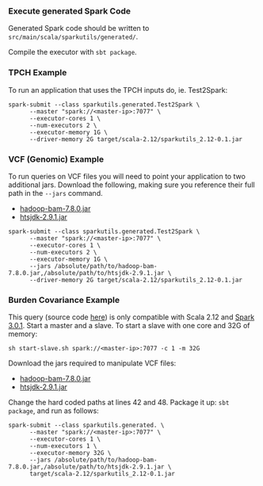 ### Execute generated Spark Code

Generated Spark code should be written to `src/main/scala/sparkutils/generated/`. 

Compile the executor with `sbt package`. 

### TPCH Example

To run an application that uses the TPCH inputs do, ie. Test2Spark:

```
spark-submit --class sparkutils.generated.Test2Spark \
      --master "spark://<master-ip>:7077" \
      --executor-cores 1 \
      --num-executors 2 \
      --executor-memory 1G \
      --driver-memory 2G target/scala-2.12/sparkutils_2.12-0.1.jar
```

### VCF (Genomic) Example

To run queries on VCF files you will need to point your application to two additional jars. 
Download the following, making sure you reference their full path in the `--jars` command.
* [hadoop-bam-7.8.0.jar](https://repo1.maven.org/maven2/org/seqdoop/hadoop-bam/7.8.0/hadoop-bam-7.8.0.jar)
* [htsjdk-2.9.1.jar](https://repo1.maven.org/maven2/com/github/samtools/htsjdk/2.9.1/htsjdk-2.9.1.jar)

```
spark-submit --class sparkutils.generated.Test2Spark \
      --master "spark://<master-ip>:7077" \
      --executor-cores 1 \
      --num-executors 2 \
      --executor-memory 1G \
      --jars /absolute/path/to/hadoop-bam-7.8.0.jar,/absolute/path/to/htsjdk-2.9.1.jar \ 
      --driver-memory 2G target/scala-2.12/sparkutils_2.12-0.1.jar
```

### Burden Covariance Example
This query (source code [here](https://github.com/jacmarjorie/trance/blob/burden/executor/spark/src/main/scala/sparkutils/generated/GeneBurdenCovariance.scala)) is only compatible with Scala 2.12 and [Spark 3.0.1](https://archive.apache.org/dist/spark/spark-3.0.1/spark-3.0.1-bin-hadoop2.7.tgz). Start a master and a slave. To start a slave with one core and 32G of memory:
```
sh start-slave.sh spark://<master-ip>:7077 -c 1 -m 32G
```

Download the jars required to manipulate VCF files:
* [hadoop-bam-7.8.0.jar](https://repo1.maven.org/maven2/org/seqdoop/hadoop-bam/7.8.0/hadoop-bam-7.8.0.jar)
* [htsjdk-2.9.1.jar](https://repo1.maven.org/maven2/com/github/samtools/htsjdk/2.9.1/htsjdk-2.9.1.jar)

Change the hard coded paths at lines 42 and 48. Package it up: `sbt package`, and run as follows:

```
spark-submit --class sparkutils.generated. \
      --master "spark://<master-ip>:7077" \
      --executor-cores 1 \
      --num-executors 1 \
      --executor-memory 32G \
      --jars /absolute/path/to/hadoop-bam-7.8.0.jar,/absolute/path/to/htsjdk-2.9.1.jar \ 
      target/scala-2.12/sparkutils_2.12-0.1.jar
```
